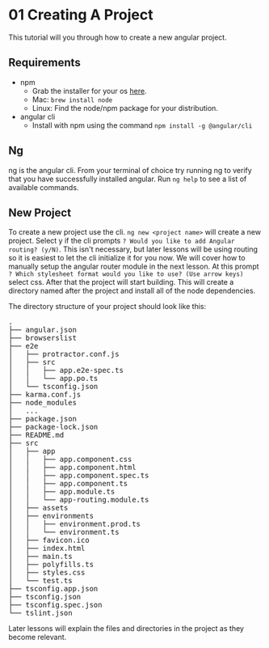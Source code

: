 # 01 Creating A Project
This tutorial will you through how to create a new angular project.

## Requirements
* npm
  * Grab the installer for your os [here](https://nodejs.org/en/download/). 
  * Mac: `brew install node`
  * Linux: Find the node/npm package for your distribution. 
* angular cli
  * Install with npm using the command `npm install -g @angular/cli`

## Ng
ng is the angular cli. From your terminal of choice try running ng to verify that you have successfully installed angular. Run `ng help` to see a list of available commands.

## New Project
To create a new project use the cli. `ng new <project name>` will create a new project. Select y if the cli prompts `? Would you like to add Angular routing? (y/N)`.  This isn't necessary, but later lessons will be using routing so it is easiest to let the cli initialize it for you now.  We will cover how to manually setup the angular router module in the next lesson. At this prompt `? Which stylesheet format would you like to use? (Use arrow keys)` select css. After that the project will start building.  This will create a directory named after the project and install all of the node dependencies.  

The directory structure of your project should look like this:
<pre>
.
├── angular.json
├── browserslist
├── e2e
│   ├── protractor.conf.js
│   ├── src
│   │   ├── app.e2e-spec.ts
│   │   └── app.po.ts
│   └── tsconfig.json
├── karma.conf.js
├── node_modules
│   ...
├── package.json
├── package-lock.json
├── README.md
├── src
│   ├── app
│   │   ├── app.component.css
│   │   ├── app.component.html
│   │   ├── app.component.spec.ts
│   │   ├── app.component.ts
│   │   ├── app.module.ts
│   │   └── app-routing.module.ts
│   ├── assets
│   ├── environments
│   │   ├── environment.prod.ts
│   │   └── environment.ts
│   ├── favicon.ico
│   ├── index.html
│   ├── main.ts
│   ├── polyfills.ts
│   ├── styles.css
│   └── test.ts
├── tsconfig.app.json
├── tsconfig.json
├── tsconfig.spec.json
└── tslint.json
</pre>
Later lessons will explain the files and directories in the project as they become relevant.  